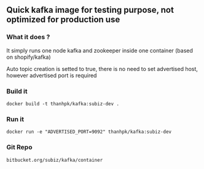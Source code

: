 ## Quick kafka image for testing purpose, not optimized for production use
### What it does ?
It simply runs one node kafka and zookeeper inside one container (based on shopify/kafka)

Auto topic creation is setted to true, there is no need to set advertised host, however advertised port is required

### Build it
`docker build -t thanhpk/kafka:subiz-dev .`

### Run it
`docker run -e "ADVERTISED_PORT=9092" thanhpk/kafka:subiz-dev`

### Git Repo
`bitbucket.org/subiz/kafka/container`
